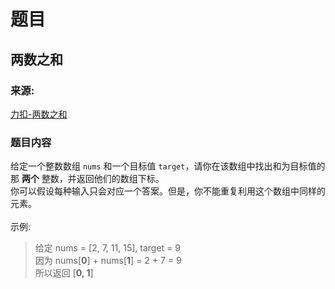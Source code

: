 # 题目

## 两数之和

### 来源:

[力扣-两数之和](https://leetcode-cn.com/problems/two-sum/)

### 题目内容 

给定一个整数数组 `nums` 和一个目标值 `target`，请你在该数组中找出和为目标值的那 **两个** 整数，并返回他们的数组下标。<br/>
你可以假设每种输入只会对应一个答案。但是，你不能重复利用这个数组中同样的元素。<br>
<br>
示例:
> 给定 nums = [2, 7, 11, 15], target = 9<br/>
> 因为 nums[**0**] + nums[**1**] = 2 + 7 = 9<br/>
> 所以返回 [**0, 1**]
